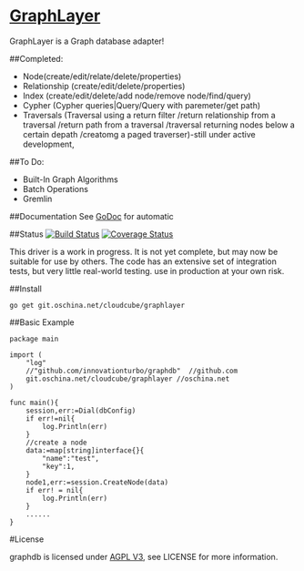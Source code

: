 [GraphLayer](https://git.oschina.net/cloudcube/graphlayer)
=======


GraphLayer is a Graph database adapter! 

##Completed:
* Node(create/edit/relate/delete/properties)
* Relationship (create/edit/delete/properties)
* Index (create/edit/delete/add node/remove node/find/query)
* Cypher (Cypher queries|Query/Query with paremeter/get path)
* Traversals (Traversal using a return filter
  /return relationship from a traversal
  /return path from a traversal
  /traversal returning nodes below a certain depath
  /creatomg a paged traverser)-still under active development,


##To Do:
* Built-In Graph Algorithms
* Batch Operations
* Gremlin

##Documentation
See [GoDoc](http://godoc.org/github.com/innovationturbo/graphdb) for automatic

##Status
[![Build Status](https://travis-ci.org/innovationturbo/graphdb.png)](https://travis-ci.org/innovationturbo/graphdb)
[![Coverage Status](https://coveralls.io/repos/innovationturbo/graphdb/badge.png?branch=master)](https://coveralls.io/r/innovationturbo/graphdb)

This driver is a work in progress.  It is not yet complete, but may now be
suitable for use by others.  The code has an extensive set of integration
tests, but very little real-world testing. use in production at your own
risk.



##Install

	go get git.oschina.net/cloudcube/graphlayer



##Basic Example

	package main

	import (
		"log"
		//"github.com/innovationturbo/graphdb"  //github.com
		git.oschina.net/cloudcube/graphlayer //oschina.net
	)

	func main(){
		session,err:=Dial(dbConfig)
		if err!=nil{
			log.Println(err)
		}
		//create a node
		data:=map[string]interface{}{
			"name":"test",
			"key":1,
		}
		node1,err:=session.CreateNode(data)
		if err! = nil{
			log.Println(err)
		}
		......
	}

#License

graphdb is licensed under [AGPL V3](http://www.gnu.org/licenses/agpl.html), see LICENSE for more information.
